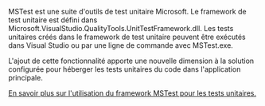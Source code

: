 ﻿MSTest est une suite d'outils de test unitaire Microsoft. Le framework de test unitaire est défini dans Microsoft.VisualStudio.QualityTools.UnitTestFramework.dll. Les tests unitaires créés dans le framework de test unitaire peuvent être exécutés dans Visual Studio ou par une ligne de commande avec MSTest.exe.

L'ajout de cette fonctionnalité apporte une nouvelle dimension à la solution configurée pour héberger les tests unitaires du code dans l'application principale.

[En savoir plus sur l'utilisation du framework MSTest pour les tests unitaires.](https://docs.microsoft.com/visualstudio/test/using-microsoft-visualstudio-testtools-unittesting-members-in-unit-tests?view=vs-2017)
